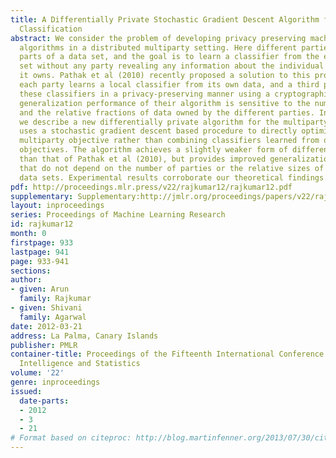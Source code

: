 ```yaml
---
title: A Differentially Private Stochastic Gradient Descent Algorithm for Multiparty
  Classification
abstract: We consider the problem of developing privacy preserving machine learning
  algorithms in a distributed multiparty setting. Here different parties own different
  parts of a data set, and the goal is to learn a classifier from the entire data
  set without any party revealing any information about the individual data points
  it owns. Pathak et al (2010) recently proposed a solution to this problem in which
  each party learns a local classifier from its own data, and a third party then aggregates
  these classifiers in a privacy-preserving manner using a cryptographic scheme. The
  generalization performance of their algorithm is sensitive to the number of parties
  and the relative fractions of data owned by the different parties. In this paper,
  we describe a new differentially private algorithm for the multiparty setting that
  uses a stochastic gradient descent based procedure to directly optimize the overall
  multiparty objective rather than combining classifiers learned from optimizing local
  objectives. The algorithm achieves a slightly weaker form of differential privacy
  than that of Pathak et al (2010), but provides improved generalization guarantees
  that do not depend on the number of parties or the relative sizes of the individual
  data sets. Experimental results corroborate our theoretical findings.
pdf: http://proceedings.mlr.press/v22/rajkumar12/rajkumar12.pdf
supplementary: Supplementary:http://jmlr.org/proceedings/papers/v22/rajkumar12/rajkumar12Supple.pdf
layout: inproceedings
series: Proceedings of Machine Learning Research
id: rajkumar12
month: 0
firstpage: 933
lastpage: 941
page: 933-941
sections: 
author:
- given: Arun
  family: Rajkumar
- given: Shivani
  family: Agarwal
date: 2012-03-21
address: La Palma, Canary Islands
publisher: PMLR
container-title: Proceedings of the Fifteenth International Conference on Artificial
  Intelligence and Statistics
volume: '22'
genre: inproceedings
issued:
  date-parts:
  - 2012
  - 3
  - 21
# Format based on citeproc: http://blog.martinfenner.org/2013/07/30/citeproc-yaml-for-bibliographies/
---
```

